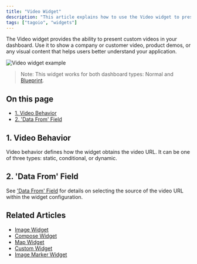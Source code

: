 ```yaml
---
title: "Video Widget"
description: "This article explains how to use the Video widget to present custom videos in TagoIO dashboards and summarizes the widget’s behavior and related references."
tags: ["tagoio", "widgets"]
---
```


The Video widget provides the ability to present custom videos in your dashboard. Use it to show a company or customer video, product demos, or any visual content that helps users better understand your application.

![Video widget example](/docs_imagem/tagoio/video-widget-2.gif)

> Note: This widget works for both dashboard types: Normal and [Blueprint](link-to-blueprint).

## On this page
- [1. Video Behavior](link-to-1-video-behavior)  
- [2. 'Data From' Field](link-to-data-from-field)

## 1. Video Behavior
Video behavior defines how the widget obtains the video URL. It can be one of three types: static, conditional, or dynamic.

## 2. 'Data From' Field
See ['Data From' Field](link-to-data-from-field) for details on selecting the source of the video URL within the widget configuration.

## Related Articles
- [Image Widget](link-to-image-widget)  
- [Compose Widget](link-to-compose-widget)  
- [Map Widget](link-to-map-widget)  
- [Custom Widget](link-to-custom-widget)  
- [Image Marker Widget](link-to-image-marker-widget)